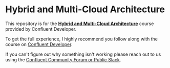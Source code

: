 # Hybrid and Multi-Cloud Architecture

This repository is for the [**Hybrid and Multi-Cloud Architecture**](https://) course provided by Confluent Developer.

To get the full experience, I highly recommend you follow along with the course on [Confluent Developer](https://developer.confluent.io). 

If you can't figure out why something isn't working please reach out to us using the [Confluent Community Forum or Public Slack](https://www.confluent.io/community/ask-the-community/).